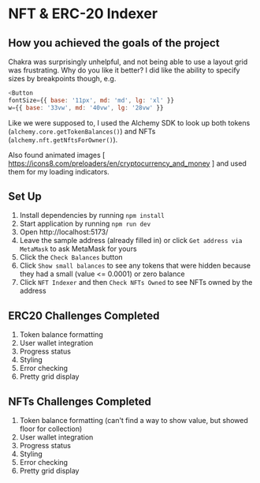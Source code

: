 # NFT & ERC-20 Indexer

## How you achieved the goals of the project

Chakra was surprisingly unhelpful, and not being able to use a layout grid was frustrating. Why do you like it better? I did like the ability to specify sizes by breakpoints though, e.g. 
```js
<Button 
fontSize={{ base: '11px', md: 'md', lg: 'xl' }} 
w={{ base: '33vw', md: '40vw', lg: '28vw' }}
``` 

Like we were supposed to, I used the Alchemy SDK to look up both tokens (`alchemy.core.getTokenBalances()`) and NFTs (`alchemy.nft.getNftsForOwner()`).

Also found animated images [ https://icons8.com/preloaders/en/cryptocurrency_and_money ] and used them for my loading indicators.

## Set Up

1. Install dependencies by running `npm install`
2. Start application by running `npm run dev`
3. Open http://localhost:5173/
4. Leave the sample address (already filled in) or click `Get address via MetaMask` to ask MetaMask for yours
5. Click the `Check Balances` button
5. Click `Show small balances` to see any tokens that were hidden because they had a small (value <= 0.0001) or zero balance
6. Click `NFT Indexer` and then `Check NFTs Owned` to see NFTs owned by the address

## ERC20 Challenges Completed

1. Token balance formatting
1. User wallet integration
1. Progress status
1. Styling
1. Error checking
1. Pretty grid display

## NFTs Challenges Completed

1. Token balance formatting (can't find a way to show value, but showed floor for collection)
1. User wallet integration
1. Progress status
1. Styling
1. Error checking
1. Pretty grid display

